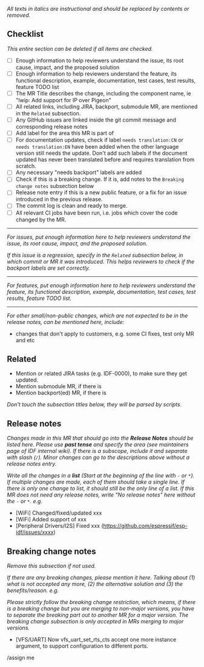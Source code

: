 _All texts in italics are instructional and should be replaced by contents or removed._

## Checklist

_This entire section can be deleted if all items are checked._

* [ ] Enough information to help reviewers understand the issue, its root cause, impact, and the proposed solution
* [ ] Enough information to help reviewers understand the feature, its functional description, example, documentation, test cases, test results, feature TODO list
* [ ] The MR Title describes the change, including the component name, ie "lwip: Add support for IP over Pigeon"
* [ ] All related links, including JIRA, backport, submodule MR, are mentioned in the `Related` subsection.
* [ ] Any GitHub issues are linked inside the git commit message and corresponding release notes
* [ ] Add label for the area this MR is part of
* [ ] For documentation updates, check if label `needs translation:CN` or `needs translation:EN` have been added when the other language version still needs the update. Don't add such labels if the document updated has never been translated before and requires translation from scratch.
* [ ] Any necessary "needs backport" labels are added
* [ ] Check if this is a breaking change. If it is, add notes to the `Breaking change notes` subsection below
* [ ] Release note entry if this is a new public feature, or a fix for an issue introduced in the previous release.
* [ ] The commit log is clean and ready to merge.
* [ ] All relevant CI jobs have been run, i.e. jobs which cover the code changed by the MR.

---

_For issues, put enough information here to help reviewers understand the issue, its root cause, impact, and the proposed solution._

_If this issue is a regression, specify in the `Related` subsection below, in which commit or MR it was introduced. This helps reviewers to check if the backport labels are set correctly._

---

_For features, put enough information here to help reviewers understand the feature, its functional description, example, documentation, test cases, test results, feature TODO list._

---

_For other small/non-public changes, which are not expected to be in the release notes, can be mentioned here, include:_

 * changes that don't apply to customers, e.g. some CI fixes, test only MR and etc

## Related

* Mention or related JIRA tasks (e.g. IDF-0000), to make sure they get updated.
* Mention submodule MR, if there is
* Mention backport(ed) MR, if there is

_Don't touch the subsection titles below, they will be parsed by scripts._

## Release notes <!-- Mandatory -->

_Changes made in this MR that should go into the **Release Notes** should be listed here. Please use **past tense** and *specify the area (see maintainers page of IDF internal wiki)*. If there is a subscope, include it and separate with slash (`/`). Minor changes can go to the descriptions above without a release notes entry._

_Write all the changes in a **list** (Start at the beginning of the line with `-` or `*`). If multiple changes are made, each of them should take a single line. If there is only one change to list, it should still be the only line of a list. If this MR does not need any release notes, write "No release notes" here without the `-` or `*`. e.g._

* [WiFi] Changed/fixed/updated xxx
* [WiFi] Added support of xxx
* [Peripheral Drivers/I2S] Fixed xxx (https://github.com/espressif/esp-idf/issues/xxxx)

## Breaking change notes

_Remove this subsection if not used._

_If there are any breaking changes, please mention it here. Talking about (1) what is not accepted any more, (2) the alternative solution and (3) the benefits/reason. e.g._

_Please strictly follow the breaking change restriction, which means, if there is a breaking change but you are merging to non-major versions, you have to separate the breaking part out to another MR for a major version. The breaking change subsection is only accepted in MRs merging to major versions._

* [VFS/UART] Now vfs_uart_set_rts_cts accept one more instance argument, to support configuration to different ports.

<!-- Don't remove the next line - assigns the MR author as the assignee -->
/assign me
